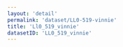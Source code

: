 ```yaml
---
layout: 'detail'
permalink: 'dataset/LL0-519-vinnie'
title: 'Ll0_519_vinnie'
datasetID: 'LL0_519_vinnie'
---
```

